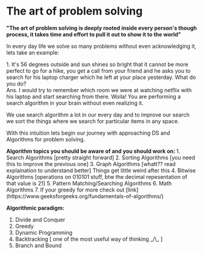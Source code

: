 # The art of problem solving
<b>"The art of problem solving is deeply rooted inside every person's though process, it takes time
    and effort to pull it out to show it to the world"
</b>
<p>
    In every day life we solve so many problems without even acknowledging it, lets take an example:
</p>
<p>
    1. It's 56 degrees outside and sun shines so bright that it cannot be more perfect to go for a
    hike, you get a call from your friend and he asks you to search for his laptop charger which 
    he left at your place yesterday. What do you do?<br> 
    Ans. I would try to remember which room we were at watching netflix with his laptop and start searching
    from there. Woila! You are performing a search algorithm in your brain without even realizing it.
</p>

We use search algorithm a lot in our every day and to improve our search we sort the things where
we search for particular items in any space.

With this intuition lets begin our journey with approaching DS and Algorithms for problem solving.

<b>
Algorithm topics you should be aware of and you should work on:
</b>
1. Search Algorithms [pretty straight forward]
2. Sorting Algorithms [you need this to improve the previous one]
3. Graph Algorithms [whatt?? read explaination to understand better]
Things get little weird after this
4. Bitwise Algorithms [operations on 010101 stuff, btw the decimal repesentation of that value is 21]
5. Pattern Matching/Searching Algorithms
6. Math Algorithms
7. If your greedy for more check out [link](https://www.geeksforgeeks.org/fundamentals-of-algorithms/)

<b>Algorithmic paradigm:</b>
1. Divide and Conquer
2. Greedy 
3. Dynamic Programming
4. Backtracking [ one of the most useful way of thinking _/\\\_ ]
5. Branch and Bound


